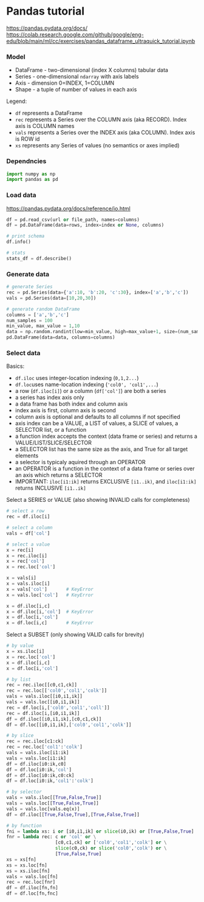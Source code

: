 # Pandas tutorial
https://pandas.pydata.org/docs/  
https://colab.research.google.com/github/google/eng-edu/blob/main/ml/cc/exercises/pandas_dataframe_ultraquick_tutorial.ipynb  

### Model
- DataFrame - two-dimensional (index X columns) tabular data
- Series - one-dimensional `ndarray` with axis labels
- Axis - dimension 0=INDEX, 1=COLUMN
- Shape - a tuple of number of values in each axis

Legend:
- `df` represents a DataFrame
- `rec` represents a Series over the COLUMN axis (aka RECORD). Index axis is COLUMN names
- `vals` represents a Series over the INDEX axis (aka COLUMN). Index axis is ROW id
- `xs` represents any Series of values (no semantics or axes implied)

### Dependncies
```python
import numpy as np
import pandas as pd
```

### Load data
https://pandas.pydata.org/docs/reference/io.html  
```python
df = pd.read_csv(url or file_path, names=columns)
df = pd.DataFrame(data=rows, index=index or None, columns)

# print schema
df.info()

# stats
stats_df = df.describe()
```
### Generate data
```python
# generate Series
rec = pd.Series(data={'a':10, 'b':20, 'c':30}, index=['a','b','c']) 
vals = pd.Series(data=[10,20,30]) 

# generate random DataFrame
columns = ['a','b','c']
num_samples = 100
min_value, max_value = 1,10
data = np.random.randint(low=min_value, high=max_value+1, size=(num_samples, len(columns)))
pd.DataFrame(data=data, columns=columns)
```

### Select data
Basics:
- `df.iloc` uses integer-location indexing (`0,1,2...`)
- `df.loc`uses name-location indexing (`'col0', 'col1',...`)
- a row (`df.iloc[i]`) or a column (`df['col']`) are both a series
- a series has index axis only
- a data frame has both index and column axis
- index axis is first, column axis is second
- column axis is optional and defaults to all columns if not specified
- axis index can be a VALUE, a LIST of values, a SLICE of values, a SELECTOR list, or a function
- a function index accepts the context (data frame or series) and returns a VALUE/LIST/SLICE/SELECTOR 
- a SELECTOR list has the same size as the axis, and True for all target elements
- a selector is typicaly aquired through an OPERATOR
- an OPERATOR is a function in the context of a data frame or series over an axis which returns a SELECTOR 
- IMPORTANT: `iloc[i1:ik]` returns EXCLUSIVE `[i1..ik)`, and `iloc[i1:ik]` returns INCLUSIVE `[i1..ik]`



Select a SERIES or VALUE (also showing INVALID calls for completeness)
```python
# select a row
rec = df.iloc[i]

# select a column
vals = df['col']

# select a value
x = rec[i]
x = rec.iloc[i]
x = rec['col']
x = rec.loc['col']

x = vals[i]
x = vals.iloc[i]
x = vals['col']       # KeyError
x = vals.loc['col']   # KeyError

x = df.iloc[i,c]
x = df.iloc[i,'col']  # KeyError
x = df.loc[i,'col']
x = df.loc[i,c]       # KeyError
```

Select a SUBSET (only showing VALID calls for brevity)
```python
# by value
x = xs.iloc[i]
x = rec.loc['col']
x = df.iloc[i,c]
x = df.loc[i,'col']

# by list
rec = rec.iloc[[c0,c1,ck]]
rec = rec.loc[['col0','col1','colk']]
vals = vals.iloc[[i0,i1,ik]]
vals = vals.loc[[i0,i1,ik]]
rec = df.loc[i,['col0','col1','coll']]
rec = df.iloc[i,[i0,i1,ik]]
df = df.iloc[[i0,i1,ik],[c0,c1,ck]]
df = df.loc[[i0,i1,ik],['col0','col1','colk']]

# by slice
rec = rec.iloc[c1:ck]
rec = rec.loc['col1':'colk']
vals = vals.iloc[i1:ik]
vals = vals.loc[i1:ik]
df = df.iloc[i0:ik,c0]
df = df.loc[i0:ik,'col']
df = df.iloc[i0:ik,c0:ck]
df = df.loc[i0:ik,'col1':'colk']

# by selector
vals = vals.iloc[[True,False,True]]
vals = vals.loc[[True,False,True]]
vals = vals.loc[vals.eq(x)]
df = df.iloc[[True,False,True],[True,False,True]]

# by function
fni = lambda xs: i or [i0,i1,ik] or slice(i0,ik) or [True,False,True]
fnr = lambda rec: c or 'col' or \
                  [c0,c1,ck] or ['col0','col1','colk'] or \
                  slice(c0,ck) or slice('col0','colk') or \
                  [True,False,True]
xs = xs[fn]
xs = xs.loc[fn]
xs = xs.iloc[fn]
vals = vals.loc[fn]
rec = rec.loc[fnr]
df = df.iloc[fn,fn]
df = df.loc[fn,fnc]
```